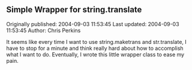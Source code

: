 ## Simple Wrapper for string.translate

Originally published: 2004-09-03 11:53:45
Last updated: 2004-09-03 11:53:45
Author: Chris Perkins

It seems like every time I want to use string.maketrans and str.translate, I have to stop for a minute and think really hard about how to accomplish what I want to do.  Eventually, I wrote this little wrapper class to ease my pain.